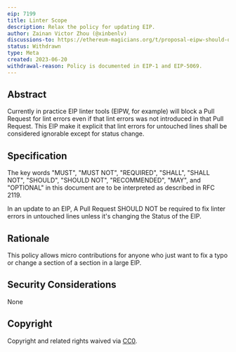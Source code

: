 ```yaml
---
eip: 7199
title: Linter Scope
description: Relax the policy for updating EIP.
author: Zainan Victor Zhou (@xinbenlv)
discussions-to: https://ethereum-magicians.org/t/proposal-eipw-should-only-complain-about-changing-lines/14762
status: Withdrawn
type: Meta
created: 2023-06-20
withdrawal-reason: Policy is documented in EIP-1 and EIP-5069.
---
```


## Abstract

Currently in practice EIP linter tools (EIPW, for example) will block a Pull Request for lint errors even if that lint errors was not introduced in that Pull Request.
This EIP make it explicit that lint errors for untouched lines shall be considered ignorable except for status change.

## Specification

The key words "MUST", "MUST NOT", "REQUIRED", "SHALL", "SHALL NOT", "SHOULD", "SHOULD NOT", "RECOMMENDED", "MAY", and "OPTIONAL" in this document are to be interpreted as described in RFC 2119.

In an update to an EIP, A Pull Request SHOULD NOT be required to fix linter errors in untouched lines unless it's changing the Status of the EIP.

## Rationale

This policy allows micro contributions for anyone who just want to fix a typo or change a section of a section in a large EIP.

## Security Considerations

None 

## Copyright

Copyright and related rights waived via [CC0](../LICENSE.md).
